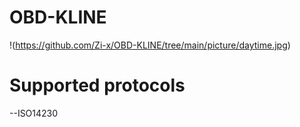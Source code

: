 # OBD-KLINE
!(https://github.com/Zi-x/OBD-KLINE/tree/main/picture/daytime.jpg)
# Supported protocols
--ISO14230
